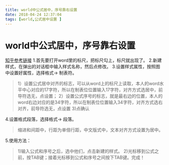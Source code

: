 ```yaml
---
title: world中公式居中，序号靠右设置
date: 2018-04-24 12:37:04
tags: [world,公式居中设置 ]
---
```

#  
<!--more-->

world中公式居中，序号靠右设置
=========

[知乎参考链接](https://www.zhihu.com/question/19689000)
1.首先要打开word里的标尺，把标尺勾上，标尺就出现了。
2.新建样式，在弹出的对话框中输入样式名称，然后点修改。
3.设置样式属性，按照图中设置好属性，选择格式-> 制表符。
  >1）设置公式居中对齐的标志，可以从word上的标尺上读取，本人的word水平中心对应的17字符，所以在制表位位置输入17字符，对齐方式选居中，前导符选无，点设置；
  >2）设置公式序号的标志，就是最右边的位置，本人的word右边对应的是34字符，所以在制表位位置输入34字符，对齐方式选右对齐，前导符选无，点设置
  >3)点确认

4.设置格式段落，选择格式-> 段落。
  > 缩进和间距中，行距为单倍行距，中文版式中，文本对齐方式设置为居中。

5.使用方法：
  > 1)输入公式和序号之后，选中他们，点击新建的样式。
  > 2)光标移到公式之前，按TAB键；接着光标移到公式和序号之间按下TAB键。完成！

